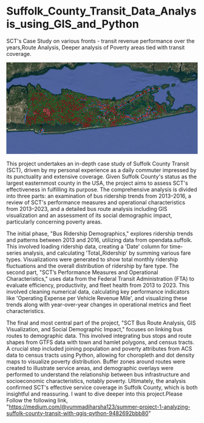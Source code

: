 # Suffolk_County_Transit_Data_Analysis_using_GIS_and_Python
SCT's Case Study on various fronts  - transit revenue performance over the years,Route Analysis, Deeper analysis of Poverty areas tied with transit coverage. 


![Qis Visualisation of suffolk County Map with SCT and Dmeographic Overlay](Images/map.png)

This project undertakes an in-depth case study of Suffolk County Transit (SCT), driven by my personal experience as a daily commuter impressed by its punctuality and extensive coverage. Given Suffolk County's status as the largest easternmost county in the USA, the project aims to assess SCT's effectiveness in fulfilling its purpose. The comprehensive analysis is divided into three parts: an examination of bus ridership trends from 2013–2016, a review of SCT's performance measures and operational characteristics from 2013–2023, and a detailed bus route analysis including GIS visualization and an assessment of its social demographic impact, particularly concerning poverty areas.

The initial phase, "Bus Ridership Demographics," explores ridership trends and patterns between 2013 and 2016, utilizing data from opendata.suffolk. This involved loading ridership data, creating a 'Date' column for time-series analysis, and calculating 'Total_Ridership' by summing various fare types. Visualizations were generated to show total monthly ridership fluctuations and the overall distribution of ridership by fare type. The second part, "SCT’s Performance Measures and Operational Characteristics," uses data from the Federal Transit Administration (FTA) to evaluate efficiency, productivity, and fleet health from 2013 to 2023. This involved cleaning numerical data, calculating key performance indicators like 'Operating Expense per Vehicle Revenue Mile', and visualizing these trends along with year-over-year changes in operational metrics and fleet characteristics.

The final and most central part of the project, "SCT Bus Route Analysis, GIS Visualization, and Social Demographic Impact," focuses on linking bus routes to demographic data. This involved integrating bus stops and route shapes from GTFS data with town and hamlet polygons, and census tracts. A crucial step included joining population and poverty attributes from ACS data to census tracts using Python, allowing for choropleth and dot density maps to visualize poverty distribution. Buffer zones around routes were created to illustrate service areas, and demographic overlays were performed to understand the relationship between bus infrastructure and socioeconomic characteristics, notably poverty. Ultimately, the analysis confirmed SCT's effective service coverage in Suffolk County, which is both insightful and reassuring.
I want to dive deeper into this project.Please Follow the following link,  "https://medium.com/@vummadiharsha123/summer-project-1-analyzing-suffolk-county-transit-with-qgis-python-9482692bbb80" 
